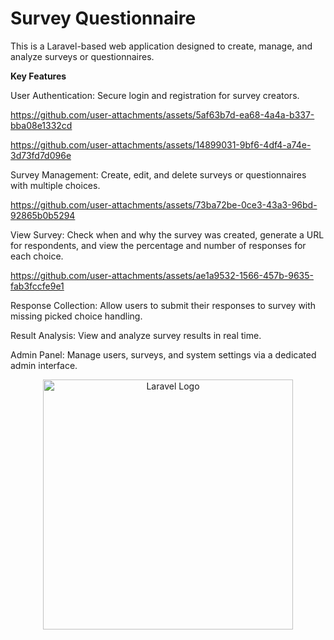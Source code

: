 # **Survey Questionnaire**

This is a Laravel-based web application designed to create, manage, and analyze surveys or questionnaires.

**Key Features**

User Authentication: Secure login and registration for survey creators.

https://github.com/user-attachments/assets/5af63b7d-ea68-4a4a-b337-bba08e1332cd

https://github.com/user-attachments/assets/14899031-9bf6-4df4-a74e-3d73fd7d096e

Survey Management: Create, edit, and delete surveys or questionnaires with multiple choices.

https://github.com/user-attachments/assets/73ba72be-0ce3-43a3-96bd-92865b0b5294

View Survey: Check when and why the survey was created, generate a URL for respondents, and view the percentage and number of responses for each choice.

https://github.com/user-attachments/assets/ae1a9532-1566-457b-9635-fab3fccfe9e1

Response Collection: Allow users to submit their responses to survey with missing picked choice handling.

Result Analysis: View and analyze survey results in real time.

Admin Panel: Manage users, surveys, and system settings via a dedicated admin interface.

<p align="center"><a href="https://laravel.com" target="_blank"><img src="https://raw.githubusercontent.com/laravel/art/master/logo-lockup/5%20SVG/2%20CMYK/1%20Full%20Color/laravel-logolockup-cmyk-red.svg" width="400" alt="Laravel Logo"></a></p>

